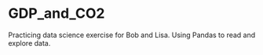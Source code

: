 # GDP_and_CO2
Practicing data science exercise for Bob and Lisa.
Using Pandas to read and explore data.